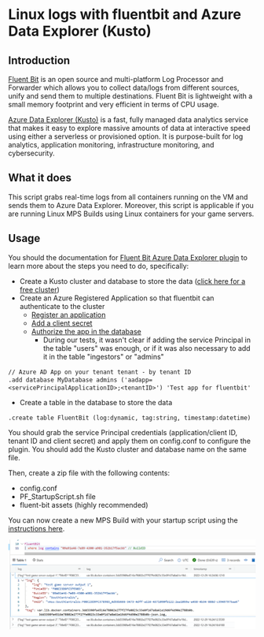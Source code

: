 # Linux logs with fluentbit and Azure Data Explorer (Kusto)

## Introduction

[Fluent Bit](https://github.com/fluent/fluent-bit) is an open source and multi-platform Log Processor and Forwarder which allows you to collect data/logs from different sources, unify and send them to multiple destinations. Fluent Bit is lightweight with a small memory footprint and very efficient in terms of CPU usage.

[Azure Data Explorer (Kusto)](https://azure.microsoft.com/en-us/products/data-explorer/) is a fast, fully managed data analytics service that makes it easy to explore massive amounts of data at interactive speed using either a serverless or provisioned option. It is purpose-built for log analytics, application monitoring, infrastructure monitoring, and cybersecurity.

## What it does

This script grabs real-time logs from all containers running on the VM and sends them to Azure Data Explorer. Moreover, this script is applicable if you are running Linux MPS Builds using Linux containers for your game servers.

## Usage

You should the documentation for [Fluent Bit Azure Data Explorer plugin](https://docs.fluentbit.io/manual/pipeline/outputs/azure_kusto) to learn more about the steps you need to do, specifically:

- Create a Kusto cluster and database to store the data ([click here for a free cluster](https://dataexplorer.azure.com/freecluster))
- Create an Azure Registered Application so that fluentbit can authenticate to the cluster
  - [Register an application](https://docs.microsoft.com/en-us/azure/active-directory/develop/quickstart-register-app#register-an-application)
  - [Add a client secret](https://docs.microsoft.com/en-us/azure/active-directory/develop/quickstart-register-app#add-a-client-secret)
  - [Authorize the app in the database](https://docs.microsoft.com/en-us/azure/data-explorer/kusto/management/access-control/principals-and-identity-providers#azure-ad-tenants)
    - During our tests, it wasn't clear if adding the service Principal in the table "users" was enough, or if it was also necessary to add it in the table "ingestors" or "admins"

```kql
// Azure AD App on your tenant tenant - by tenant ID
.add database MyDatabase admins ('aadapp=<servicePrincipalApplicationID>;<tenantID>') 'Test app for fluentbit'
```

- Create a table in the database to store the data

```kql
.create table FluentBit (log:dynamic, tag:string, timestamp:datetime)
```

You should grab the service Principal credentials (application/client ID, tenant ID and client secret) and apply them on config.conf to configure the plugin. You should add the Kusto cluster and database name on the same file.

Then, create a zip file with the following contents:

- config.conf
- PF_StartupScript.sh file
- fluent-bit assets (highly recommended)

You can now create a new MPS Build with your startup script using the [instructions here](https://learn.microsoft.com/en-us/gaming/playfab/features/multiplayer/servers/vmstartupscript).

![Linux logs with fluentbit and Azure Data Explorer (Kusto)](../media/linux_logs_fluentbit_kusto.png)
